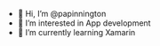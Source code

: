 - 👋 Hi, I’m @papinnington
- 👀 I’m interested in App development
- 🌱 I’m currently learning Xamarin

<!---
papinnington/papinnington is a ✨ special ✨ repository because its `README.md` (this file) appears on your GitHub profile.
You can click the Preview link to take a look at your changes.
--->
